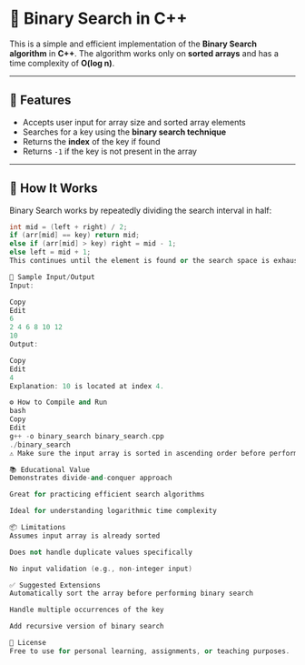 # 🔎 Binary Search in C++

This is a simple and efficient implementation of the **Binary Search algorithm** in **C++**. The algorithm works only on **sorted arrays** and has a time complexity of **O(log n)**.

---

## 🚀 Features

- Accepts user input for array size and sorted array elements
- Searches for a key using the **binary search technique**
- Returns the **index** of the key if found
- Returns `-1` if the key is not present in the array

---

## 🧠 How It Works

Binary Search works by repeatedly dividing the search interval in half:

```cpp
int mid = (left + right) / 2;
if (arr[mid] == key) return mid;
else if (arr[mid] > key) right = mid - 1;
else left = mid + 1;
This continues until the element is found or the search space is exhausted.

🧪 Sample Input/Output
Input:

Copy
Edit
6
2 4 6 8 10 12
10
Output:

Copy
Edit
4
Explanation: 10 is located at index 4.

⚙️ How to Compile and Run
bash
Copy
Edit
g++ -o binary_search binary_search.cpp
./binary_search
⚠️ Make sure the input array is sorted in ascending order before performing binary search.

📚 Educational Value
Demonstrates divide-and-conquer approach

Great for practicing efficient search algorithms

Ideal for understanding logarithmic time complexity

📦 Limitations
Assumes input array is already sorted

Does not handle duplicate values specifically

No input validation (e.g., non-integer input)

✅ Suggested Extensions
Automatically sort the array before performing binary search

Handle multiple occurrences of the key

Add recursive version of binary search

📝 License
Free to use for personal learning, assignments, or teaching purposes.

